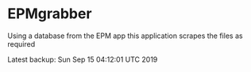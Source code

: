 # EPMgrabber
Using a database from the EPM app this application scrapes the files as required


Latest backup: Sun Sep 15 04:12:01 UTC 2019
